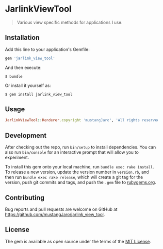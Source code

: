 # JarlinkViewTool

> Various view specific methods for applications I use.

## Installation

Add this line to your application's Gemfile:

```ruby
gem 'jarlink_view_tool'
```

And then execute:

    $ bundle

Or install it yourself as:

    $ gem install jarlink_view_tool

## Usage

```ruby
JarlinkViewTool::Renderer.copyright 'mustangJaro', 'All rights reserved'
```

## Development

After checking out the repo, run `bin/setup` to install dependencies. You can also run `bin/console` for an interactive prompt that will allow you to experiment.

To install this gem onto your local machine, run `bundle exec rake install`. To release a new version, update the version number in `version.rb`, and then run `bundle exec rake release`, which will create a git tag for the version, push git commits and tags, and push the `.gem` file to [rubygems.org](https://rubygems.org).

## Contributing

Bug reports and pull requests are welcome on GitHub at https://github.com/mustangJaro/jarlink_view_tool.

## License

The gem is available as open source under the terms of the [MIT License](https://opensource.org/licenses/MIT).
